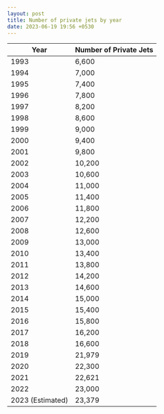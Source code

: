```yaml
---
layout: post
title: Number of private jets by year
date: 2023-06-19 19:56 +0530
---
```


Year | Number of Private Jets
---|---
1993 | 6,600
1994 | 7,000
1995 | 7,400
1996 | 7,800
1997 | 8,200
1998 | 8,600
1999 | 9,000
2000 | 9,400
2001 | 9,800
2002 | 10,200
2003 | 10,600
2004 | 11,000
2005 | 11,400
2006 | 11,800
2007 | 12,200
2008 | 12,600
2009 | 13,000
2010 | 13,400
2011 | 13,800
2012 | 14,200
2013 | 14,600
2014 | 15,000
2015 | 15,400
2016 | 15,800
2017 | 16,200
2018 | 16,600
2019 | 21,979
2020 | 22,300
2021 | 22,621
2022 | 23,000
2023 (Estimated) | 23,379




